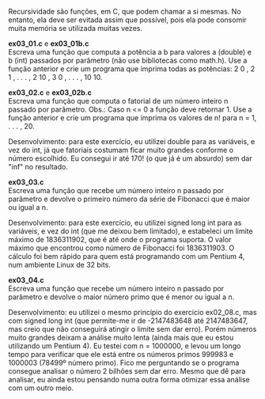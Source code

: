 Recursividade são funções, em C, que podem chamar a si mesmas. No entanto, ela deve ser evitada assim que possível, pois ela pode consomir muita memória se utilizada muitas vezes.

<p><b>ex03_01.c</b> e <b>ex03_01b.c</b><br>
Escreva uma função que computa a potência a b para valores a (double) e b (int) passados por parâmetro (não use bibliotecas como math.h). Use a função anterior e crie um programa que imprima todas as potências: 2 0 , 2 1 , . . . , 2 10 , 3 0 , . . . , 10 10.
  
<p><b>ex03_02.c</b> e <b>ex03_02b.c</b><br>    
Escreva uma função que computa o fatorial de um número inteiro n passado por parâmetro. Obs.: Caso n <= 0 a função deve retornar 1. Use a função anterior e crie um programa que imprima os valores de n! para n = 1, . . . , 20.
<p>
Desenvolvimento: para este exercício, eu utilizei double para as variáveis, e vez do int, já que fatoriais costumam ficar muito grandes conforme o número escolhido. Eu consegui ir até 170! (o que já é um absurdo) sem dar "inf" no resultado.
                                                                                                        
<p><b>ex03_03.c</b><br>
Escreva uma função que recebe um número inteiro n passado por parâmetro e devolve o primeiro número da série de Fibonacci que é maior ou igual a n. 
<p>
Desenvolvimento: para este exercício, eu utilizei signed long int para as variáveis, e vez do int (que me deixou bem limitado), e estabeleci um limite máximo de 1836311902, que é até onde o programa suporta. O valor máximo que encontrou como número de Fibonacci foi 1836311903. O cálculo foi bem rápido para quem está programando com um Pentium 4, num ambiente Linux de 32 bits.
  
<p><b>ex03_04.c</b><br>
Escreva uma função que recebe um número inteiro n passado por parâmetro e devolve o maior número primo que é menor ou igual a n. 
<p>
Desenvolvimento: eu utilizei o mesmo princípio do exercício ex02_08.c, mas com signed long int (que permite-me ir de -2147483648 até 2147483647, mas creio que não conseguirá atingir o limite sem dar erro). Porém números muito grandes deixam a análise muito lenta (ainda mais que eu estou utilizando um Pentium 4). Eu testei com n = 1000000, e levou um longo tempo para verificar que ele está entre os números primos 999983 e 1000003 (78499º número primo). Fico me perguntando se o programa consegue analisar o número 2 bilhões sem dar erro. Mesmo que dê para analisar, eu ainda estou pensando numa outra forma otimizar essa análise com um outro meio.
